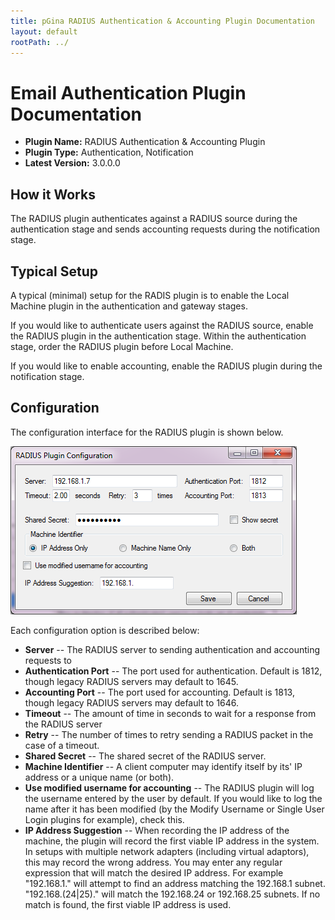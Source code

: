 ```yaml
---
title: pGina RADIUS Authentication & Accounting Plugin Documentation
layout: default
rootPath: ../
---
```


Email Authentication Plugin Documentation
===================

* **Plugin Name:** RADIUS Authentication & Accounting Plugin
* **Plugin Type:** Authentication, Notification
* **Latest Version:** 3.0.0.0

How it Works
--------------------

The RADIUS plugin authenticates against a RADIUS source during the authentication
stage and sends accounting requests during the notification stage.

Typical Setup
---------------------
A typical (minimal) setup for the RADIS plugin is to enable the Local Machine 
plugin in the authentication and gateway stages.

If you would like to authenticate users against the RADIUS source, enable the RADIUS plugin 
in the authentication stage. Within the authentication stage, order the RADIUS plugin 
before Local Machine.

If you would like to enable accounting, enable the RADIUS plugin during the notification
stage. 


Configuration
---------------------

The configuration interface for the RADIUS plugin is shown below.

![RADIUS Configuration](images/radius_config.png)

Each configuration option is described below:

* **Server** -- The RADIUS server to sending authentication and accounting requests to
* **Authentication Port** -- The port used for authentication. Default is 1812, though legacy RADIUS servers may default to 1645.
* **Accounting Port** -- The port used for accounting. Default is 1813, though legacy RADIUS servers may default to 1646.
* **Timeout** -- The amount of time in seconds to wait for a response from the RADIUS server
* **Retry** -- The number of times to retry sending a RADIUS packet in the case of a timeout.
* **Shared Secret** -- The shared secret of the RADIUS server.
* **Machine Identifier** -- A client computer may identify itself by its' IP address or a unique name (or both). 
* **Use modified username for accounting** -- The RADIUS plugin will log the username entered by the user 
by default. If you would like to log the name after it has been modified (by the Modify 
Username or Single User Login plugins for example), check this.
* **IP Address Suggestion** -- When recording the IP address of the machine, the plugin will record the first viable IP
address in the system. In setups with multiple network adapters (including virtual adaptors), this may record the wrong address.
You may enter any regular expression that will match the desired IP address. For example "192.168.1." will attempt to find an 
address matching the 192.168.1 subnet. "192.168.(24|25)." will match the 192.168.24 or 192.168.25 subnets. If no match is found,
the first viable IP address is used. 